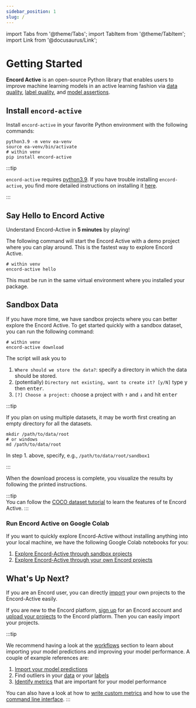 ```yaml
---
sidebar_position: 1
slug: /
---
```


import Tabs from '@theme/Tabs';
import TabItem from '@theme/TabItem';
import Link from '@docusaurus/Link';

# Getting Started

**Encord Active** is an open-source Python library that enables users to improve machine learning models in an active learning fashion via
[data quality](category/data-quality), [label quality](category/label-quality), and [model assertions](category/model-assertions).

## Install `encord-active`

Install `encord-active` in your favorite Python environment with the following commands:


```shell
python3.9 -m venv ea-venv
source ea-venv/bin/activate
# within venv
pip install encord-active
```

:::tip

`encord-active` requires [python3.9](https://www.python.org/downloads/release/python-3915/).
If you have trouble installing `encord-active`, you find more detailed instructions on installing it [here](./installation).

:::

## Say Hello to Encord Active

Understand Encord-Active in **5 minutes** by playing!

The following command will start the Encord Active with a demo project where you can play around.
This is the fastest way to explore Encord Active.

```shell
# within venv
encord-active hello
```

This must be run in the same virtual environment where you installed your package.

## Sandbox Data

If you have more time, we have sandbox projects where you can better explore the Encord Active. To get started quickly 
with a sandbox dataset, you can run the following command:

```shell
# within venv
encord-active download
```

The script will ask you to

1. `Where should we store the data?`: specify a directory in which the data should be stored.
2. (potentially) `Directory not existing, want to create it? [y/N]` type <kbd>y</kbd> then <kbd>enter</kbd>.
3. `[?] Choose a project:` choose a project with <kbd>↑</kbd> and <kbd>↓</kbd> and hit <kbd>enter</kbd>

:::tip

If you plan on using multiple datasets, it may be worth first creating an empty directory for all the datasets.

```shell
mkdir /path/to/data/root
# or windows
md /path/to/data/root
```

In step 1. above, specify, e.g., `/path/to/data/root/sandbox1`

:::

When the download process is complete, you visualize the results by following the printed instructions.

:::tip  
You can follow the [COCO dataset tutorial](tutorials/touring-the-coco-dataset.mdx) to learn the features
of te Encord Active.
:::

### Run Encord Active on Google Colab

If you want to quickly explore Encord-Active without installing anything into your local machine, we
have the following Google Colab notebooks for you:
1. [Explore Encord-Active through sandbox projects](https://colab.research.google.com/drive/11iZE1CCFIGlkWdTmhf5XACDojtGeIRGS?usp=sharing)
2. [Explore Encord-Active through your own Encord projects](https://colab.research.google.com/drive/1zv4i0SH5tyb1KPVsCZfXDwxV72Ip77zS?usp=share_link)

## What's Up Next?

If you are an Encord user, you can directly [import](cli/import-encord-project) your own projects to the Encord-Active
easily.

If you are new to the Encord platform, [sign up](https://app.encord.com/register) for an Encord account and 
[upload your projects](sdk/migrating-data) to the Encord platform. Then you can easily import your
projects.

:::tip

We recommend having a look at the [workflows](category/workflows) section to learn about importing your model predictions and improving your model performance.
A couple of example references are: 

1. [Import your model predictions](workflows/import-predictions)
2. Find outliers in your [data](workflows/improve-your-data/identify-outliers-edge-cases) or your [labels](workflows/improve-your-labels/identify-outliers)
3. [Identify metrics](workflows/improve-your-models/metric-importance) that are important for your model performance

You can also have a look at how to [write custom metrics](/metrics/write-your-own) and how to use the [command line interface](https://encord-active-docs.web.app/category/command-line-interface).
:::


